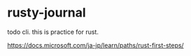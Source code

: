 # rusty-journal

todo cli. this is practice for rust.

https://docs.microsoft.com/ja-jp/learn/paths/rust-first-steps/
